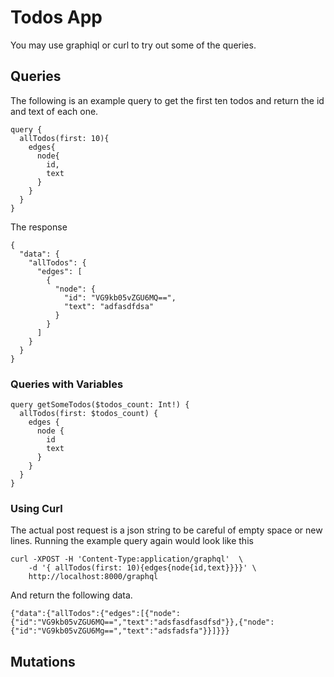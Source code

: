 # Todos App
You may use graphiql or curl to try out some of the queries.

## Queries
The following is an example query to get the first ten todos and
return the id and text of each one.
```
query {
  allTodos(first: 10){
    edges{
      node{
        id,
        text
      }
    }
  }
}
```
The response
```
{
  "data": {
    "allTodos": {
      "edges": [
        {
          "node": {
            "id": "VG9kb05vZGU6MQ==",
            "text": "adfasdfdsa"
          }
        }
      ]
    }
  }
}
```

### Queries with Variables
```
query getSomeTodos($todos_count: Int!) {
  allTodos(first: $todos_count) {
    edges {
      node {
        id
        text
      }
    }
  }
}
```

### Using Curl
The actual post request is a json string to be careful of empty space or new lines.
Running the example query again would look like this
```
curl -XPOST -H 'Content-Type:application/graphql'  \
    -d '{ allTodos(first: 10){edges{node{id,text}}}}' \
    http://localhost:8000/graphql
```
And return the following data.
```
{"data":{"allTodos":{"edges":[{"node":{"id":"VG9kb05vZGU6MQ==","text":"adsfasdfasdfsd"}},{"node":{"id":"VG9kb05vZGU6Mg==","text":"adsfadsfa"}}]}}}

```
## Mutations
